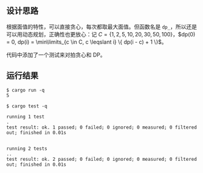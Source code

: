 ## 设计思路

根据面值的特性，可以直接贪心，每次都取最大面值。但函数名是 `dp_`，所以还是可以用动态规划，正确性也更放心：记 $C = \{ 1, 2, 5, 10, 20, 30, 50, 100 \}$，$dp(0) = 0, dp(i) = \min\limits_{c \in C, c \leqslant i} \{ dp(i - c) + 1 \}$。

代码中添加了一个测试来对拍贪心和 DP。

## 运行结果

```console
$ cargo run -q
5

$ cargo test -q

running 1 test
.
test result: ok. 1 passed; 0 failed; 0 ignored; 0 measured; 0 filtered out; finished in 0.01s


running 2 tests
..
test result: ok. 2 passed; 0 failed; 0 ignored; 0 measured; 0 filtered out; finished in 0.01s
```

